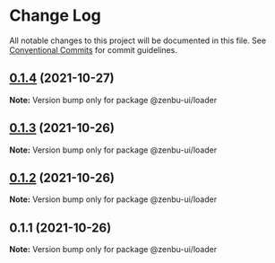 # Change Log

All notable changes to this project will be documented in this file.
See [Conventional Commits](https://conventionalcommits.org) for commit guidelines.

## [0.1.4](https://github.com/KodepandaID/zenbu-ui/compare/@zenbu-ui/loader@0.1.3...@zenbu-ui/loader@0.1.4) (2021-10-27)

**Note:** Version bump only for package @zenbu-ui/loader





## [0.1.3](https://github.com/KodepandaID/zenbu-ui/compare/@zenbu-ui/loader@0.1.2...@zenbu-ui/loader@0.1.3) (2021-10-26)

**Note:** Version bump only for package @zenbu-ui/loader





## [0.1.2](https://github.com/KodepandaID/zenbu-ui/compare/@zenbu-ui/loader@0.1.1...@zenbu-ui/loader@0.1.2) (2021-10-26)

**Note:** Version bump only for package @zenbu-ui/loader





## 0.1.1 (2021-10-26)

**Note:** Version bump only for package @zenbu-ui/loader
